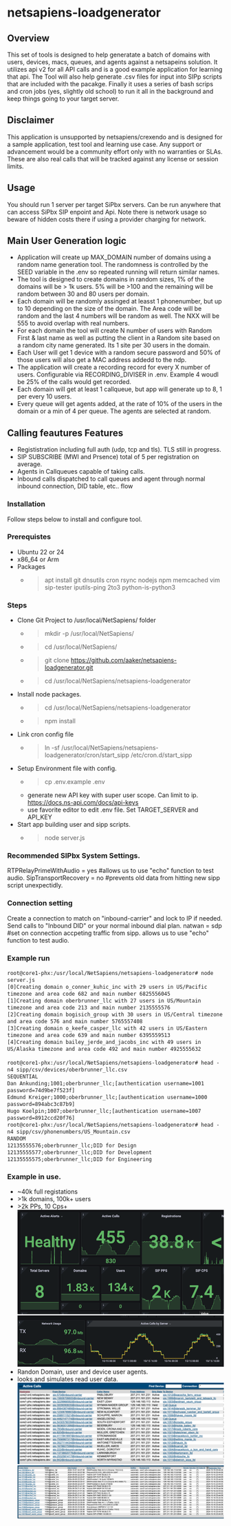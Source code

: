 # netsapiens-loadgenerator

## Overview
This set of tools is designed to help generatate a batch of domains with users, devices, macs, queues, and agents against a netsapeins solution. It utilizes api v2 for all API calls and is a good example application for learning that api. The Tool will also help generate .csv files for input into SIPp scripts that are included with the pacakge. Finally it uses a series of bash scrips and cron jobs (yes, slightly old school) to run it all in the background and keep things going to your target server.

## Disclaimer

This application is unsupported by netsapiens/crexendo and is designed for a sample application, test tool and learning use case. Any support or advancement would be a community effort only with no warranties or SLAs. These are also real calls that will be tracked against any license or session limits. 

## Usage 
You should run 1 server per target SiPbx servers. Can be run anywhere that can access SiPbx SIP enpoint and Api. Note there is network usage so beware of hidden costs there if using a provider charging for network.

## Main User Generation logic
* Application will create up MAX_DOMAIN number of domains using a random name generation tool. The randomness is controlled by the SEED variable in the .env so repeated running will return similar names. 
* The tool is designed to create domains in random sizes, 1% of the domains will be > 1k users. 5% will be >100 and the remaining will be random between 30 and 80 users per domain. 
* Each domain will be randomly assinged at leasst 1 phonenumber, but up to 10 depending on the size of the domain. The Area code will be random and the last 4 numbers will be random as well. The NXX will be 555 to avoid overlap with real numbers.
* For each domain the tool will create N number of users with Random First & last name as well as putting the client in a Random site based on a random city name generated. Its 1 site per 30 users in the domain. 
* Each User will get 1 device with a random secure password and 50% of those users will also get a MAC address addedd to the ndp. 
* The application will create a recording record for every X number of users. Configurable via RECORDING_DIVISER in .env. Example 4 woudl be 25% of the calls would get recorded. 
* Each domain will get at least 1 callqueue, but app will generate up to 8, 1 per every 10 users. 
* Every queue will get agents added, at the rate of 10% of the users in the domain or a min of 4 per queue. The agents are selected at random. 

## Calling feautures Features
* Regististration including full auth (udp, tcp and tls). TLS still in progress. 
* SIP SUBSCRIBE (MWI and Prsence) total of 5 per registration on average. 
* Agents in Callqueues capable of taking calls. 
* Inbound calls dispatched to call queues and agent through normal inbound connection, DID table, etc.. flow

### Installation

Follow steps below to install and configure tool. 

### Prerequistes
* Ubuntu 22 or 24
* x86_64 or Arm
* Packages
    * > apt install git dnsutils cron rsync nodejs npm memcached vim sip-tester iputils-ping 2to3 python-is-python3

### Steps

* Clone Git Project to /usr/local/NetSapiens/ folder
    * > mkdir -p /usr/local/NetSapiens/
    * > cd /usr/local/NetSapiens/
    * >git clone https://github.com/aaker/netsapiens-loadgenerator.git
    * >cd /usr/local/NetSapiens/netsapiens-loadgenerator
* Install node packages. 
    * >cd /usr/local/NetSapiens/netsapiens-loadgenerator
    * >npm install 
* Link cron config file
    * >ln -sf /usr/local/NetSapiens/netsapiens-loadgenerator/cron/start_sipp  /etc/cron.d/start_sipp
* Setup Environment file with config. 
    * > cp .env.example .env
    * generate new API key with super user scope. Can limit to ip. https://docs.ns-api.com/docs/api-keys
    * use favorite editor to edit .env file. Set TARGET_SERVER and API_KEY 
* Start app building user and sipp scripts. 
    * > node server.js


### Recommended SIPbx System Settings. 
RTPRelayPrimeWithAudio = yes  #allows us to use "echo" function to test audio.
SipTransportRecovery = no    #prevents old data from hitting new sipp script unexpectidly. 

### Connection setting
Create a connection to match on "inbound-carrier" and lock to IP if needed. Send calls to "Inbound DID" or your normal inbound dial plan. 
natwan = sdp #set on connection accpeting traffic from sipp. allows us to use "echo" function to test audio.

### Example run
```
root@core1-phx:/usr/local/NetSapiens/netsapiens-loadgenerator# node server.js 
[0]Creating domain o_conner_kuhic_inc with 29 users in US/Pacific timezone and area code 682 and main number 6825556045
[1]Creating domain oberbrunner_llc with 27 users in US/Mountain timezone and area code 213 and main number 2135555576
[2]Creating domain bogisich_group with 30 users in US/Central timezone and area code 576 and main number 5765557408
[3]Creating domain o_keefe_casper_llc with 42 users in US/Eastern timezone and area code 639 and main number 6395559513
[4]Creating domain bailey_jerde_and_jacobs_inc with 49 users in US/Alaska timezone and area code 492 and main number 4925555632

root@core1-phx:/usr/local/NetSapiens/netsapiens-loadgenerator# head -n4 sipp/csv/devices/oberbrunner_llc.csv 
SEQUENTIAL
Dan Ankunding;1001;oberbrunner_llc;[authentication username=1001 password=74d9be7f523f]
Edmund Kreiger;1000;oberbrunner_llc;[authentication username=1000 password=894abc3c87b9]
Hugo Koelpin;1007;oberbrunner_llc;[authentication username=1007 password=8912ccd20f76]
root@core1-phx:/usr/local/NetSapiens/netsapiens-loadgenerator# head -n4 sipp/csv/phonenumbers/US_Mountain.csv 
RANDOM
12135555576;oberbrunner_llc;DID for Design
12135555577;oberbrunner_llc;DID for Development
12135555575;oberbrunner_llc;DID for Engineering
```

### Example in use. 

* ~40k full registations
* \>1k domains, 100k+ users
* \>2k PPs, 10 Cps+
![alt text](images/image.png)
![alt text](images/image-1.png)
* Randon Domain, user and device user agents. 
* looks and simulates read user data. 
![alt text](images/image-2.png)
![alt text](images/image-3.png)